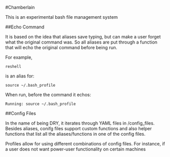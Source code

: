 #Chamberlain

This is an experimental bash file management system

##Echo Command

It is based on the idea that aliases save typing, but can make a user forget what the original command was. So all aliases are put through a function that will echo the original command before being run.

For example,

    reshell

is an alias for:

    source ~/.bash_profile
    
When run, before the command it echos:

    Running: source ~/.bash_profile


##Config Files

In the name of being DRY, it iterates through YAML files in /config_files. Besides aliases, conifg files support custom functions and also helper functions that list all the aliases/functions in one of the config files.

Profiles allow for using different combinations of config files. For instance, if a user does not want power-user functionality on certain machines
